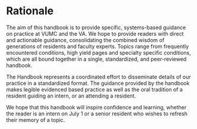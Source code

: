 # Rationale

The aim of this handbook is to provide specific, systems-based guidance
on practice at VUMC and the VA. We hope to provide readers with direct
and actionable guidance, consolidating the combined wisdom of
generations of residents and faculty experts. Topics range from
frequently encountered conditions, high yield pages and specialty
specific conditions, which are all bound together in a single,
standardized, and peer-reviewed handbook.

The Handbook represents a coordinated effort to disseminate details of
our practice in a standardized format. The guidance provided by the
handbook makes legible evidenced based practice as well as the oral
tradition of a resident guiding an intern, or an attending a resident.

We hope that this handbook will inspire confidence and learning, whether
the reader is an intern on July 1 or a senior resident who wishes to
refresh their memory of a topic.
